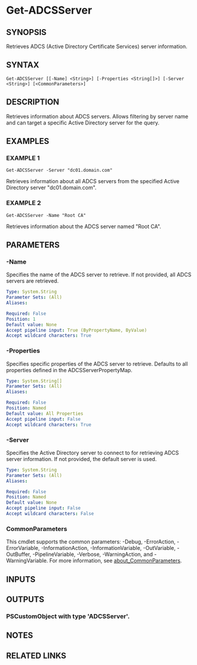 ﻿---
external help file: PSADCSToolkit-help.xml
Module Name: PSADCSToolkit
online version:
schema: 2.0.0
---

# Get-ADCSServer

## SYNOPSIS
Retrieves ADCS (Active Directory Certificate Services) server information.

## SYNTAX

```
Get-ADCSServer [[-Name] <String>] [-Properties <String[]>] [-Server <String>] [<CommonParameters>]
```

## DESCRIPTION
Retrieves information about ADCS servers.
Allows filtering by server name and can target a specific Active Directory server for the query.

## EXAMPLES

### EXAMPLE 1
```
Get-ADCSServer -Server "dc01.domain.com"
```

Retrieves information about all ADCS servers from the specified Active Directory server "dc01.domain.com".

### EXAMPLE 2
```
Get-ADCSServer -Name "Root CA"
```

Retrieves information about the ADCS server named "Root CA".

## PARAMETERS

### -Name
Specifies the name of the ADCS server to retrieve.
If not provided, all ADCS servers are retrieved.

```yaml
Type: System.String
Parameter Sets: (All)
Aliases:

Required: False
Position: 1
Default value: None
Accept pipeline input: True (ByPropertyName, ByValue)
Accept wildcard characters: True
```

### -Properties
Specifies specific properties of the ADCS server to retrieve.
Defaults to all properties defined in the ADCSServerPropertyMap.

```yaml
Type: System.String[]
Parameter Sets: (All)
Aliases:

Required: False
Position: Named
Default value: All Properties
Accept pipeline input: False
Accept wildcard characters: True
```

### -Server
Specifies the Active Directory server to connect to for retrieving ADCS server information.
If not provided, the default server is used.

```yaml
Type: System.String
Parameter Sets: (All)
Aliases:

Required: False
Position: Named
Default value: None
Accept pipeline input: False
Accept wildcard characters: False
```

### CommonParameters
This cmdlet supports the common parameters: -Debug, -ErrorAction, -ErrorVariable, -InformationAction, -InformationVariable, -OutVariable, -OutBuffer, -PipelineVariable, -Verbose, -WarningAction, and -WarningVariable. For more information, see [about_CommonParameters](http://go.microsoft.com/fwlink/?LinkID=113216).

## INPUTS

## OUTPUTS

### PSCustomObject with type 'ADCSServer'.
## NOTES

## RELATED LINKS

